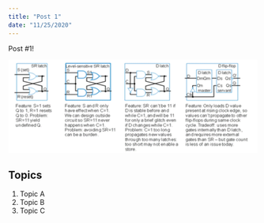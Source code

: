 ```yaml
---
title: "Post 1"
date: "11/25/2020"
---
```


Post #1!

![Latch Flops](./latchflops.png)

## Topics

1. Topic A
2. Topic B
3. Topic C
